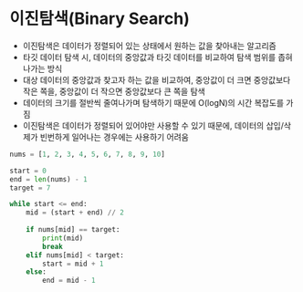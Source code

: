 # 이진탐색(Binary Search)
- 이진탐색은 데이터가 정렬되어 있는 상태에서 원하는 값을 찾아내는 알고리즘
- 타깃 데이터 탐색 시, 데이터의 중앙값과 타깃 데이터를 비교하여 탐색 범위를 좁혀나가는 방식
- 대상 데이터의 중앙값과 찾고자 하는 값을 비교하여, 중앙값이 더 크면 중앙값보다 작은 쪽을, 중앙값이 더 작으면 중앙값보다 큰 쪽을 탐색
- 데이터의 크기를 절반씩 줄여나가며 탐색하기 때문에 O(logN)의 시간 복잡도를 가짐
- 이진탐색은 데이터가 정렬되어 있어야만 사용할 수 있기 때문에, 데이터의 삽입/삭제가 빈번하게 일어나는 경우에는 사용하기 어려움

```python
nums = [1, 2, 3, 4, 5, 6, 7, 8, 9, 10]

start = 0
end = len(nums) - 1
target = 7

while start <= end:
    mid = (start + end) // 2
    
    if nums[mid] == target:
        print(mid)
        break
    elif nums[mid] < target:
        start = mid + 1
    else:
        end = mid - 1
```
